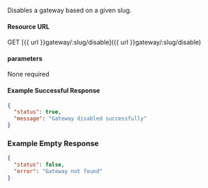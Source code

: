 <!--
@title Disable gateway
@author Moltin Ltd
@description Returns a gateway of the given slug

@sidebar 1
@family Gateway
@rate No
@auth Yes
@format JSON
@http GET
@version beta
-->
Disables a gateway based on a given slug.


#### Resource URL
GET [{{ url }}gateway/:slug/disable]({{ url }}gateway/:slug/disable)


#### parameters
None required

<!--code-->
#### Example Successful Response
``` json
{
  "status": true,
  "message": "Gateway disabled successfully"
}
```


### Example Empty Response
``` json
{
  "status": false,
  "error": "Gateway not found"
}
```
<!--/code-->